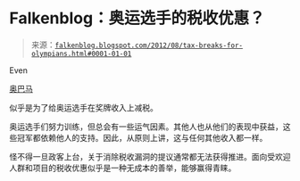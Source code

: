<!--yml

分类：未分类

日期：2024 年 5 月 12 日 20:24:44

-->

# Falkenblog：奥运选手的税收优惠？

> 来源：[`falkenblog.blogspot.com/2012/08/tax-breaks-for-olympians.html#0001-01-01`](http://falkenblog.blogspot.com/2012/08/tax-breaks-for-olympians.html#0001-01-01)

Even

[奥巴马](http://miami.cbslocal.com/2012/08/07/obama-signals-approval-for-olympic-tax-relief/)

似乎是为了给奥运选手在奖牌收入上减税。

奥运选手们努力训练，但总会有一些运气因素。其他人也从他们的表现中获益，这些冠军都依赖他人的支持。因此，从原则上讲，这与任何其他收入都一样。

怪不得一旦政客上台，关于消除税收漏洞的提议通常都无法获得推进。面向受欢迎人群和项目的税收优惠似乎是一种无成本的善举，能够赢得青睐。
